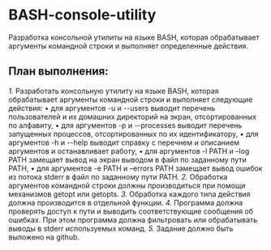 # BASH-console-utility
Разработка консольной утилиты на языке BASH, которая обрабатывает аргументы командной строки и выполняет определенные действия.

## План выполнения:
*1.* Разработать консольную утилиту на языке BASH, которая обрабатывает аргументы командной строки и выполняет следующие действия:
• для аргументов -u и --users выводит перечень пользователей и их домашних директорий на экран, отсортированных по алфавиту,
• для аргументов -p и --processes выводит перечень запущенных процессов, отсортированных по их идентификатору,
• для аргументов -h и --help выводит справку с перечнем и описанием аргументов и останавливает работу,
• для аргументов -l PATH и –log PATH замещает вывод на экран выводом в файл по заданному пути PATH,
• для аргументов -e PATH и –errors PATH замещает вывод ошибок из потока stderr в файл по заданному пути PATH.
*2.* Обработка аргументов командной строки должны производиться при  помощи механизмов getopt или getopts.
*3.* Обработка каждого типа действия должна производится в отдельной функции.
*4.* Программа должна проверять доступ к пути и выводить соответствующие сообщения об ошибках. При этом программа должна фильтровать или обрабатывать выводы в stderr используемых команд.
*5.* Задание должно быть выложено на github.
